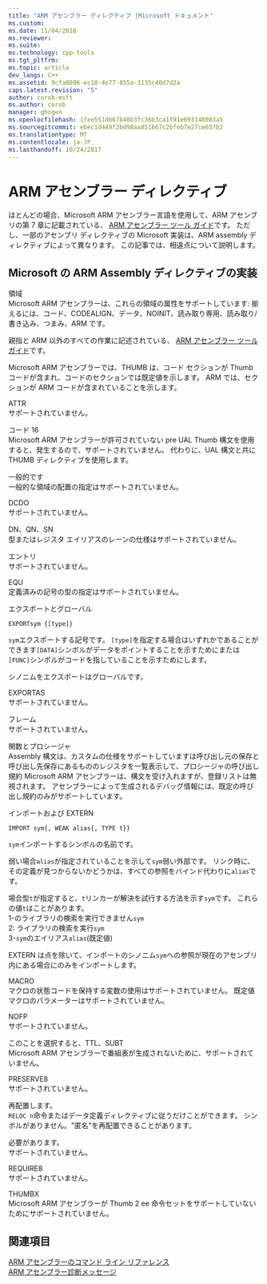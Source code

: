 ```yaml
---
title: "ARM アセンブラー ディレクティブ |Microsoft ドキュメント"
ms.custom: 
ms.date: 11/04/2016
ms.reviewer: 
ms.suite: 
ms.technology: cpp-tools
ms.tgt_pltfrm: 
ms.topic: article
dev_langs: C++
ms.assetid: 9cfa8896-ec10-4e77-855a-3135c40d7d2a
caps.latest.revision: "5"
author: corob-msft
ms.author: corob
manager: ghogen
ms.openlocfilehash: 1fee551d667b40b3fc36b3ca1f91e093148083a5
ms.sourcegitcommit: ebec1d449f2bd98aa851667c2bfeb7e27ce657b2
ms.translationtype: MT
ms.contentlocale: ja-JP
ms.lasthandoff: 10/24/2017
---
```

# <a name="arm-assembler-directives"></a>ARM アセンブラー ディレクティブ
ほとんどの場合、Microsoft ARM アセンブラー言語を使用して、ARM アセンブリの第 7 章に記載されている、 [ARM アセンブラー ツール ガイド](http://go.microsoft.com/fwlink/?LinkId=246102)です。 ただし、一部のアセンブリ ディレクティブの Microsoft 実装は、ARM assembly ディレクティブによって異なります。 この記事では、相違点について説明します。  
  
## <a name="microsoft-implementations-of-arm-assembly-directives"></a>Microsoft の ARM Assembly ディレクティブの実装  
 領域  
 Microsoft ARM アセンブラーは、これらの領域の属性をサポートしています: 揃えるには、コード、CODEALIGN、データ、NOINIT、読み取り専用、読み取り/書き込み、つまみ、ARM です。  
  
 親指と ARM 以外のすべての作業に記述されている、 [ARM アセンブラー ツール ガイド](http://go.microsoft.com/fwlink/?LinkId=246102)です。  
  
 Microsoft ARM アセンブラーでは、THUMB は、コード セクションが Thumb コードが含まれ、コードのセクションでは既定値を示します。  ARM では、セクションが ARM コードが含まれていることを示します。  
  
 ATTR  
 サポートされていません。  
  
 コード 16  
 Microsoft ARM アセンブラーが許可されていない pre UAL Thumb 構文を使用すると、発生するので、サポートされていません。  代わりに、UAL 構文と共に THUMB ディレクティブを使用します。  
  
 一般的です  
 一般的な領域の配置の指定はサポートされていません。  
  
 DCDO  
 サポートされていません。  
  
 DN、QN、SN  
 型またはレジスタ エイリアスのレーンの仕様はサポートされていません。  
  
 エントリ  
 サポートされていません。  
  
 EQU  
 定義済みの記号の型の指定はサポートされていません。  
  
 エクスポートとグローバル  
 ```  
EXPORTsym {[type]}  
```  
  
 `sym`エクスポートする記号です。  `[type]`を指定する場合はいずれかであることができます`[DATA]`シンボルがデータをポイントすることを示すためにまたは`[FUNC]`シンボルがコードを指していることを示すためにします。  
  
 シノニムをエクスポートはグローバルです。  
  
 EXPORTAS  
 サポートされていません。  
  
 フレーム  
 サポートされていません。  
  
 関数とプロシージャ  
 Assembly 構文は、カスタムの仕様をサポートしていますは呼び出し元の保存と呼び出し先保存にあるもののレジスタを一覧表示して、プロシージャの呼び出し規約 Microsoft ARM アセンブラーは、構文を受け入れますが、登録リストは無視されます。  アセンブラーによって生成されるデバッグ情報には、既定の呼び出し規約のみがサポートしています。  
  
 インポートおよび EXTERN  
 ```  
IMPORT sym{, WEAK alias{, TYPE t}}  
```  
  
 `sym`インポートするシンボルの名前です。  
  
 弱い場合`alias`が指定されていることを示して`sym`弱い外部です。 リンク時に、その定義が見つからないかどうかは、すべての参照をバインド代わりに`alias`です。  
  
 場合型`t`が指定すると、`t`リンカーが解決を試行する方法を示す`sym`です。  これらの値`t`はことがあります。   
1-のライブラリの検索を実行できません`sym`  
2: ライブラリの検索を実行`sym`  
3-`sym`のエイリアス`alias`(既定値)  
  
 EXTERN は点を除いて、インポートのシノニム`sym`への参照が現在のアセンブリ内にある場合にのみをインポートします。  
  
 MACRO  
 マクロの状態コードを保持する変数の使用はサポートされていません。 既定値マクロのパラメーターはサポートされていません。  
  
 NOFP  
 サポートされていません。  
  
 このことを選択すると、TTL、SUBT  
 Microsoft ARM アセンブラーで番組表が生成されないために、サポートされていません。  
  
 PRESERVE8  
 サポートされていません。  
  
 再配置します。  
 `RELOC n`命令またはデータ定義ディレクティブに従うだけことができます。 シンボルがありません。"匿名"を再配置できることがあります。  
  
 必要があります。  
 サポートされていません。  
  
 REQUIRE8  
 サポートされていません。  
  
 THUMBX  
 Microsoft ARM アセンブラーが Thumb 2 ee 命令セットをサポートしていないためにサポートされていません。  
  
## <a name="see-also"></a>関連項目  
 [ARM アセンブラーのコマンド ライン リファレンス](../../assembler/arm/arm-assembler-command-line-reference.md)   
 [ARM アセンブラー診断メッセージ](../../assembler/arm/arm-assembler-diagnostic-messages.md)